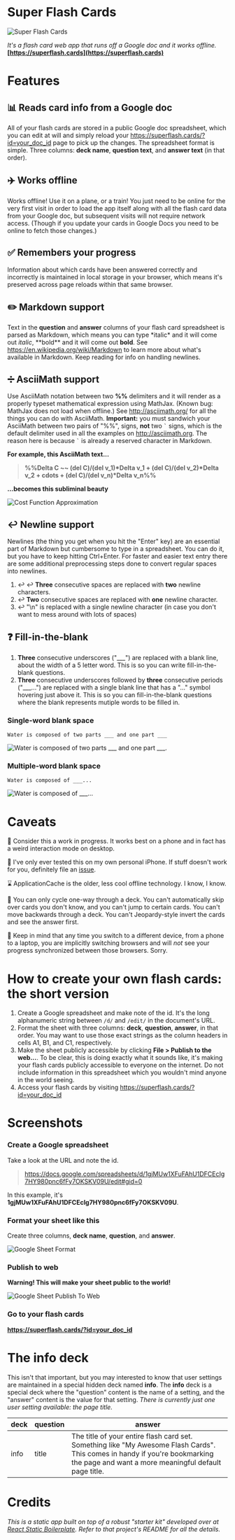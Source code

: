 # Super Flash Cards
![Super Flash Cards](static/super-flash-cards-screenshot.png)

*It's a flash card web app that runs off a Google doc and it works offline.* **[https://superflash.cards](https://superflash.cards)**

# Features
## :bar_chart: Reads card info from a Google doc
All of your flash cards are stored in a public Google doc spreadsheet, which you
can edit at will and simply reload your https://superflash.cards/?id=your_doc_id page to
pick up the changes. The spreadsheet format is simple. Three columns: **deck
name**, **question text**, and **answer text** (in that order).

## :airplane: Works offline
Works offline! Use it on a plane, or a train! You just need to be online for the
very first visit in order to load the app itself along with all the flash card data
from your Google doc, but subsequent visits will not require network access.
(Though if you update your cards in Google Docs you need to be online to fetch
those changes.)

## :white_check_mark: Remembers your progress
Information about which cards have been answered correctly and incorrectly is
maintained in local storage in your browser, which means it's preserved across
page reloads within that same browser.

## :pencil2: Markdown support
Text in the **question** and **answer** columns of your flash card spreadsheet
is parsed as Markdown, which means you can type \*italic\* and it will come out
*italic*, \*\*bold\*\* and it will come out **bold**. See
https://en.wikipedia.org/wiki/Markdown to learn more about what's available in
Markdown. Keep reading for info on handling newlines.

## :heavy_division_sign: AsciiMath support
Use AsciiMath notation between two **%%** delimiters and it will render as a
properly typeset mathematical expression using MathJax. (Known bug: MathJax does
not load when offline.) See http://asciimath.org/ for all the things you can do
with AsciiMath. **Important:** you must sandwich your AsciiMath between two
pairs of "%%", signs, **not** two <code>\`</code> signs, which is the default
delimiter used in all the examples on http://asciimath.org. The reason here is
because <code>\`</code> is already a reserved character in Markdown.

**For example, this AsciiMath text...**

> **%%Delta C ~~ (del C)/(del v\_1)\*Delta v\_1 + (del C)/(del v\_2)\*Delta v\_2 + cdots + (del C)/(del v\_n)\*Delta v\_n%%**

**...becomes this subliminal beauty**

![Cost Function Approximation](static/math-equation-1.png)

## :leftwards_arrow_with_hook: Newline support
Newlines (the thing you get when you hit the "Enter" key) are an essential part
of Markdown but cumbersome to type in a spreadsheet. You can do it, but you
have to keep hitting Ctrl+Enter. For faster and easier text entry there are some
additional preprocessing steps done to convert regular spaces into newlines.

1. :leftwards_arrow_with_hook: :leftwards_arrow_with_hook: **Three** consecutive spaces are replaced with **two** newline characters.
2. :leftwards_arrow_with_hook: **Two** consecutive spaces are replaced with **one** newline character.
3. :leftwards_arrow_with_hook: "\n" is replaced with a single newline
   character (in case you don't want to mess around with lots of spaces)

## :question: Fill-in-the-blank
1. **Three** consecutive underscores ("\_\_\_") are replaced with a blank line,
   about the width of a 5 letter word. This is so you can write
   fill-in-the-blank questions.
2. **Three** consecutive underscores followed by **three** consecutive periods
   ("\_\_\_...") are replaced with a single blank line that has a "&hellip;"
   symbol hovering just above it. This is so you can fill-in-the-blank questions
   where the blank represents mutiple words to be filled in.

### Single-word blank space
`Water is composed of two parts ___ and one part ___`

![Water is composed of two parts \_\_\_ and one part \_\_\_.](static/super-flash-cards-blank-space-single-shadow.png)

### Multiple-word blank space

`Water is composed of ___...`

![Water is composed of \_\_\_...](static/super-flash-cards-blank-space-dots-shadow.png)

# Caveats
:construction: Consider this a work in progress. It works best on a phone and
in fact has a weird interaction mode on desktop.

:iphone: I've only ever tested this on my own personal iPhone. If stuff doesn't
work for you, definitely file an
[issue](https://github.com/ahw/superflash.cards/issues).

:hourglass: ApplicationCache is the older, less cool offline technology. I know,
I know.

:repeat: You can only cycle one-way through a deck. You can't automatically
skip over cards you don't know, and you can't jump to certain cards. You can't
move backwards through a deck. You can't Jeopardy-style invert the cards and
see the answer first.

:floppy_disk: Keep in mind that any time you switch to a different device,  from
a phone to a laptop, you are implicitly switching browsers and will *not* see
your progress synchronized between those browsers. Sorry.

# How to create your own flash cards: the short version

1. Create a Google spreadsheet and make note of the id. It's the long
   alphanumeric string between `/d/` and `/edit/` in the document's URL.
2. Format the sheet with three columns: **deck**, **question**, **answer**, in
   that order. You may want to use those exact strings as the column headers in
   cells A1, B1, and C1, respectively.
3. Make the sheet publicly accessible by clicking **File > Publish to the
   web...**. To be clear, this is doing exactly what it sounds like, it's
   making your flash cards publicly accessible to everyone on the internet. Do
   not include information in this spreadsheet which you wouldn't mind anyone
   in the world seeing.
4. Access your flash cards by visiting https://superflash.cards/?id=your_doc_id
   
# Screenshots
### Create a Google spreadsheet
Take a look at the URL and note the id.

> https://docs.google.com/spreadsheets/d/1gjMUw1XFuFAhU1DFCEcIg7HY980pnc6fFy7OKSKV09U/edit#gid=0

In this example, it's **1gjMUw1XFuFAhU1DFCEcIg7HY980pnc6fFy7OKSKV09U**.

### Format your sheet like this
Create three columns, **deck name**, **question**, and **answer**.

![Google Sheet Format](static/flash-cards-example-spreadsheet.png)

### Publish to web
**Warning! This will make your sheet public to the world!**

![Google Sheet Publish To Web](static/flash-cards-static-app-publish-to-web-combined.png)

### Go to your flash cards
**https://superflash.cards/?id=your_doc_id**

# The **info** deck
This isn't that important, but you may interested to know that user settings are
maintained in a special hidden deck named **info**. The **info** deck is a
special deck where the "question" content is the name of a setting, and the
"answer" content is the value for that setting. _There is currently just one
user setting available: the page title._

| deck | question | answer |
| ---- | -------- | ------ |
| info | title    | The title of your entire flash card set. Something like "My Awesome Flash Cards". This comes in handy if you're bookmarking the page and want a more meaningful default page title. |

# Credits
*This is a static app built on top of a robust "starter kit" developed over at
[React Static Boilerplate](https://github.com/koistya/react-static-boilerplate).
Refer to that project's README for all the details.*
